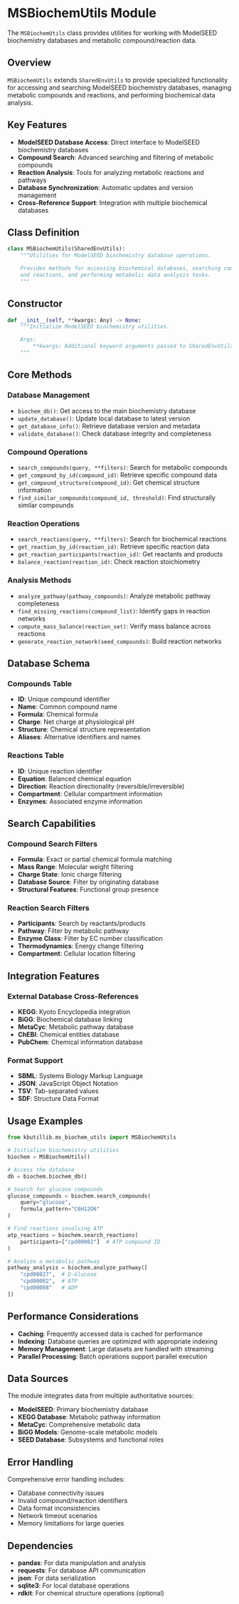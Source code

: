 # MSBiochemUtils Module

The `MSBiochemUtils` class provides utilities for working with ModelSEED biochemistry databases and metabolic compound/reaction data.

## Overview

`MSBiochemUtils` extends `SharedEnvUtils` to provide specialized functionality for accessing and searching ModelSEED biochemistry databases, managing metabolic compounds and reactions, and performing biochemical data analysis.

## Key Features

- **ModelSEED Database Access**: Direct interface to ModelSEED biochemistry databases
- **Compound Search**: Advanced searching and filtering of metabolic compounds
- **Reaction Analysis**: Tools for analyzing metabolic reactions and pathways
- **Database Synchronization**: Automatic updates and version management
- **Cross-Reference Support**: Integration with multiple biochemical databases

## Class Definition

```python
class MSBiochemUtils(SharedEnvUtils):
    """Utilities for ModelSEED biochemistry database operations.

    Provides methods for accessing biochemical databases, searching compounds
    and reactions, and performing metabolic data analysis tasks.
    """
```

## Constructor

```python
def __init__(self, **kwargs: Any) -> None:
    """Initialize ModelSEED biochemistry utilities.

    Args:
        **kwargs: Additional keyword arguments passed to SharedEnvUtils
    """
```

## Core Methods

### Database Management

- `biochem_db()`: Get access to the main biochemistry database
- `update_database()`: Update local database to latest version
- `get_database_info()`: Retrieve database version and metadata
- `validate_database()`: Check database integrity and completeness

### Compound Operations

- `search_compounds(query, **filters)`: Search for metabolic compounds
- `get_compound_by_id(compound_id)`: Retrieve specific compound data
- `get_compound_structure(compound_id)`: Get chemical structure information
- `find_similar_compounds(compound_id, threshold)`: Find structurally similar compounds

### Reaction Operations

- `search_reactions(query, **filters)`: Search for biochemical reactions
- `get_reaction_by_id(reaction_id)`: Retrieve specific reaction data
- `get_reaction_participants(reaction_id)`: Get reactants and products
- `balance_reaction(reaction_id)`: Check reaction stoichiometry

### Analysis Methods

- `analyze_pathway(pathway_compounds)`: Analyze metabolic pathway completeness
- `find_missing_reactions(compound_list)`: Identify gaps in reaction networks
- `compute_mass_balance(reaction_set)`: Verify mass balance across reactions
- `generate_reaction_network(seed_compounds)`: Build reaction networks

## Database Schema

### Compounds Table

- **ID**: Unique compound identifier
- **Name**: Common compound name
- **Formula**: Chemical formula
- **Charge**: Net charge at physiological pH
- **Structure**: Chemical structure representation
- **Aliases**: Alternative identifiers and names

### Reactions Table

- **ID**: Unique reaction identifier
- **Equation**: Balanced chemical equation
- **Direction**: Reaction directionality (reversible/irreversible)
- **Compartment**: Cellular compartment information
- **Enzymes**: Associated enzyme information

## Search Capabilities

### Compound Search Filters

- **Formula**: Exact or partial chemical formula matching
- **Mass Range**: Molecular weight filtering
- **Charge State**: Ionic charge filtering
- **Database Source**: Filter by originating database
- **Structural Features**: Functional group presence

### Reaction Search Filters

- **Participants**: Search by reactants/products
- **Pathway**: Filter by metabolic pathway
- **Enzyme Class**: Filter by EC number classification
- **Thermodynamics**: Energy change filtering
- **Compartment**: Cellular location filtering

## Integration Features

### External Database Cross-References

- **KEGG**: Kyoto Encyclopedia integration
- **BiGG**: Biochemical database linking
- **MetaCyc**: Metabolic pathway database
- **ChEBI**: Chemical entities database
- **PubChem**: Chemical information database

### Format Support

- **SBML**: Systems Biology Markup Language
- **JSON**: JavaScript Object Notation
- **TSV**: Tab-separated values
- **SDF**: Structure Data Format

## Usage Examples

```python
from kbutillib.ms_biochem_utils import MSBiochemUtils

# Initialize biochemistry utilities
biochem = MSBiochemUtils()

# Access the database
db = biochem.biochem_db()

# Search for glucose compounds
glucose_compounds = biochem.search_compounds(
    query="glucose",
    formula_pattern="C6H12O6"
)

# Find reactions involving ATP
atp_reactions = biochem.search_reactions(
    participants=["cpd00002"]  # ATP compound ID
)

# Analyze a metabolic pathway
pathway_analysis = biochem.analyze_pathway([
    "cpd00027",  # D-Glucose
    "cpd00002",  # ATP
    "cpd00008"   # ADP
])
```

## Performance Considerations

- **Caching**: Frequently accessed data is cached for performance
- **Indexing**: Database queries are optimized with appropriate indexing
- **Memory Management**: Large datasets are handled with streaming
- **Parallel Processing**: Batch operations support parallel execution

## Data Sources

The module integrates data from multiple authoritative sources:

- **ModelSEED**: Primary biochemistry database
- **KEGG Database**: Metabolic pathway information
- **MetaCyc**: Comprehensive metabolic data
- **BiGG Models**: Genome-scale metabolic models
- **SEED Database**: Subsystems and functional roles

## Error Handling

Comprehensive error handling includes:

- Database connectivity issues
- Invalid compound/reaction identifiers
- Data format inconsistencies
- Network timeout scenarios
- Memory limitations for large queries

## Dependencies

- **pandas**: For data manipulation and analysis
- **requests**: For database API communication
- **json**: For data serialization
- **sqlite3**: For local database operations
- **rdkit**: For chemical structure operations (optional)
